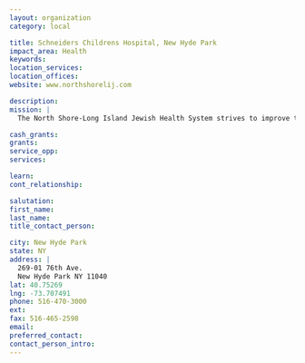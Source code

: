 ```yaml
---
layout: organization
category: local

title: Schneiders Childrens Hospital, New Hyde Park
impact_area: Health
keywords: 
location_services: 
location_offices: 
website: www.northshorelij.com

description: 
mission: |
  The North Shore-Long Island Jewish Health System strives to improve the health of the communities it serves and is committed to providing the highest quality clinical care; educating the current and future generations of health care professionals; searching for new advances in medicine through the conduct of bio-medical research; promoting health education; and caring for the entire community regardless of the ability to pay. 

cash_grants: 
grants: 
service_opp: 
services: 

learn: 
cont_relationship: 

salutation: 
first_name: 
last_name: 
title_contact_person: 

city: New Hyde Park
state: NY
address: |
  269-01 76th Ave.  
  New Hyde Park NY 11040
lat: 40.75269
lng: -73.707491
phone: 516-470-3000
ext: 
fax: 516-465-2598
email: 
preferred_contact: 
contact_person_intro: 
---
```

